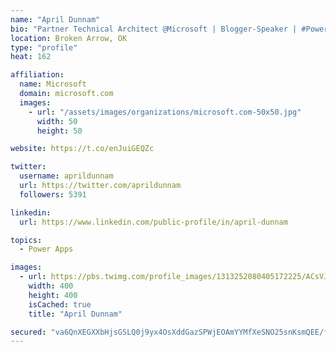 ```yaml
---
name: "April Dunnam"
bio: "Partner Technical Architect @Microsoft | Blogger-Speaker | #PowerApps, #PowerAutomate, #Office365, #SharePoint | #WIT | #Karaoke Queen"
location: Broken Arrow, OK
type: "profile"
heat: 162

affiliation:
  name: Microsoft
  domain: microsoft.com
  images:
    - url: "/assets/images/organizations/microsoft.com-50x50.jpg"
      width: 50
      height: 50

website: https://t.co/enJuiGEQZc

twitter:
  username: aprildunnam
  url: https://twitter.com/aprildunnam
  followers: 5391

linkedin:
  url: https://www.linkedin.com/public-profile/in/april-dunnam

topics:
  - Power Apps

images:
  - url: https://pbs.twimg.com/profile_images/1313252080405172225/ACsVJFqU_400x400.jpg
    width: 400
    height: 400
    isCached: true
    title: "April Dunnam"

secured: "va6QnXEGXXbHjsGSLQ0j9yx4OsXddGazSPWjEOAmYYMfXeSNO25snKsmQEE/fs1I/AM+25oReEW08KxVTlihR91Z6BoQoS4BQ//DBJyMlOVsoh95H5gm6XO4n4jm5dEQANqB9E9nU+3qh7P7+FBUD79MKKf4dC/+5gCZ+1AsZwN3PZWv3Dak3MHXMUrQlUiUJELQR1Ztq8FEoMdVulYJodwX8+YJbZ3fIpaq4Zaq4Em8Oj5bTLdzb4ADwxSyRaDDSSWBTF1KkhxOQbkNBUhbhQD+dKqxfiKs87awXxKMqZplPwEk6Q71/dvINWQbrKHI8zORHKiLkPT9tOC98QbNXK8Te4YMfidJCtoLgAdTBVTV9BRsOVQuyOBhVOd+CKJVOrvlYcTUWrFMQ6Lfq/MSUbcyQd5Dk9ZZs0Gig+CzyPg=;isQUN/bvOzokaCPNztDvAg=="
---
```


